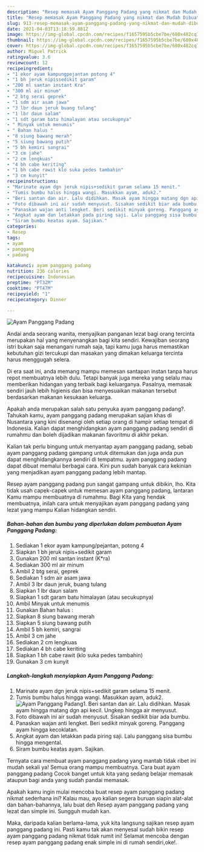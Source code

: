 ```yaml
---
description: "Resep memasak Ayam Panggang Padang yang nikmat dan Mudah Dibuat"
title: "Resep memasak Ayam Panggang Padang yang nikmat dan Mudah Dibuat"
slug: 913-resep-memasak-ayam-panggang-padang-yang-nikmat-dan-mudah-dibuat
date: 2021-04-03T13:18:59.801Z
image: https://img-global.cpcdn.com/recipes/f1657595b5cbe7be/680x482cq70/ayam-panggang-padang-foto-resep-utama.jpg
thumbnail: https://img-global.cpcdn.com/recipes/f1657595b5cbe7be/680x482cq70/ayam-panggang-padang-foto-resep-utama.jpg
cover: https://img-global.cpcdn.com/recipes/f1657595b5cbe7be/680x482cq70/ayam-panggang-padang-foto-resep-utama.jpg
author: Miguel Patrick
ratingvalue: 3.6
reviewcount: 12
recipeingredient:
- "1 ekor ayam kampungpejantan potong 4"
- "1 bh jeruk nipissedikit garam"
- "200 ml santan instant Kra"
- "300 ml air minum"
- "2 btg serai geprek"
- "1 sdm air asam jawa"
- "3 lbr daun jeruk buang tulang"
- "1 lbr daun salam"
- "1 sdt garam batu himalayan atau secukupnya"
- " Minyak untuk menumis"
- " Bahan halus "
- "8 siung bawang merah"
- "5 siung bawang putih"
- "5 bh kemiri sangrai"
- "3 cm jahe"
- "2 cm lengkuas"
- "4 bh cabe keriting"
- "1 bh cabe rawit klo suka pedes tambahin"
- "3 cm kunyit"
recipeinstructions:
- "Marinate ayam dgn jeruk nipis+sedikit garam selama 15 menit."
- "Tumis bumbu halus hingga wangi. Masukkan ayam, aduk2."
- "Beri santan dan air. Lalu didihkan. Masak ayam hingga matang dgn api kecil. Ungkep hingga air menyusut."
- "Foto dibawah ini air sudah menyusut. Sisakan sedikit biar ada bumbu."
- "Panaskan wajan anti lengket. Beri sedikit minyak goreng. Panggang ayam hingga kecoklatan."
- "Angkat ayam dan letakkan pada piring saji. Lalu panggang sisa bumbu hingga mengental."
- "Siram bumbu keatas ayam. Sajikan."
categories:
- Resep
tags:
- ayam
- panggang
- padang

katakunci: ayam panggang padang 
nutrition: 236 calories
recipecuisine: Indonesian
preptime: "PT32M"
cooktime: "PT47M"
recipeyield: "1"
recipecategory: Dinner

---
```



![Ayam Panggang Padang](https://img-global.cpcdn.com/recipes/f1657595b5cbe7be/680x482cq70/ayam-panggang-padang-foto-resep-utama.jpg)

Andai anda seorang wanita, menyajikan panganan lezat bagi orang tercinta merupakan hal yang menyenangkan bagi kita sendiri. Kewajiban seorang istri bukan saja menangani rumah saja, tapi kamu juga harus memastikan kebutuhan gizi tercukupi dan masakan yang dimakan keluarga tercinta harus menggugah selera.

Di era  saat ini, anda memang mampu memesan santapan instan tanpa harus repot membuatnya lebih dulu. Tetapi banyak juga mereka yang selalu mau memberikan hidangan yang terbaik bagi keluarganya. Pasalnya, memasak sendiri jauh lebih higienis dan bisa menyesuaikan makanan tersebut berdasarkan makanan kesukaan keluarga. 



Apakah anda merupakan salah satu penyuka ayam panggang padang?. Tahukah kamu, ayam panggang padang merupakan sajian khas di Nusantara yang kini disenangi oleh setiap orang di hampir setiap tempat di Indonesia. Kalian dapat menghidangkan ayam panggang padang sendiri di rumahmu dan boleh dijadikan makanan favoritmu di akhir pekan.

Kalian tak perlu bingung untuk menyantap ayam panggang padang, sebab ayam panggang padang gampang untuk ditemukan dan juga anda pun dapat menghidangkannya sendiri di tempatmu. ayam panggang padang dapat dibuat memalui berbagai cara. Kini pun sudah banyak cara kekinian yang menjadikan ayam panggang padang lebih mantap.

Resep ayam panggang padang pun sangat gampang untuk dibikin, lho. Kita tidak usah capek-capek untuk memesan ayam panggang padang, lantaran Kamu mampu membuatnya di rumahmu. Bagi Kita yang hendak membuatnya, inilah cara untuk menyajikan ayam panggang padang yang lezat yang mampu Kalian hidangkan sendiri.

<!--inarticleads1-->

##### Bahan-bahan dan bumbu yang diperlukan dalam pembuatan Ayam Panggang Padang:

1. Sediakan 1 ekor ayam kampung/pejantan, potong 4
1. Siapkan 1 bh jeruk nipis+sedikit garam
1. Gunakan 200 ml santan instant (K*ra)
1. Sediakan 300 ml air minum
1. Ambil 2 btg serai, geprek
1. Sediakan 1 sdm air asam jawa
1. Ambil 3 lbr daun jeruk, buang tulang
1. Siapkan 1 lbr daun salam
1. Siapkan 1 sdt garam batu himalayan (atau secukupnya)
1. Ambil  Minyak untuk menumis
1. Gunakan  Bahan halus :
1. Siapkan 8 siung bawang merah
1. Siapkan 5 siung bawang putih
1. Ambil 5 bh kemiri, sangrai
1. Ambil 3 cm jahe
1. Sediakan 2 cm lengkuas
1. Sediakan 4 bh cabe keriting
1. Siapkan 1 bh cabe rawit (klo suka pedes tambahin)
1. Gunakan 3 cm kunyit




<!--inarticleads2-->

##### Langkah-langkah menyiapkan Ayam Panggang Padang:

1. Marinate ayam dgn jeruk nipis+sedikit garam selama 15 menit.
1. Tumis bumbu halus hingga wangi. Masukkan ayam, aduk2.
<img src="https://img-global.cpcdn.com/steps/14a210b678b7312b/160x128cq70/ayam-panggang-padang-langkah-memasak-2-foto.jpg" alt="Ayam Panggang Padang">1. Beri santan dan air. Lalu didihkan. Masak ayam hingga matang dgn api kecil. Ungkep hingga air menyusut.
1. Foto dibawah ini air sudah menyusut. Sisakan sedikit biar ada bumbu.
1. Panaskan wajan anti lengket. Beri sedikit minyak goreng. Panggang ayam hingga kecoklatan.
1. Angkat ayam dan letakkan pada piring saji. Lalu panggang sisa bumbu hingga mengental.
1. Siram bumbu keatas ayam. Sajikan.




Ternyata cara membuat ayam panggang padang yang mantab tidak ribet ini mudah sekali ya! Semua orang mampu membuatnya. Cara buat ayam panggang padang Cocok banget untuk kita yang sedang belajar memasak ataupun bagi anda yang sudah pandai memasak.

Apakah kamu ingin mulai mencoba buat resep ayam panggang padang nikmat sederhana ini? Kalau mau, ayo kalian segera buruan siapin alat-alat dan bahan-bahannya, lalu buat deh Resep ayam panggang padang yang lezat dan simple ini. Sungguh mudah kan. 

Maka, daripada kalian berlama-lama, yuk kita langsung sajikan resep ayam panggang padang ini. Pasti kamu tak akan menyesal sudah bikin resep ayam panggang padang nikmat tidak rumit ini! Selamat mencoba dengan resep ayam panggang padang enak simple ini di rumah sendiri,oke!.

